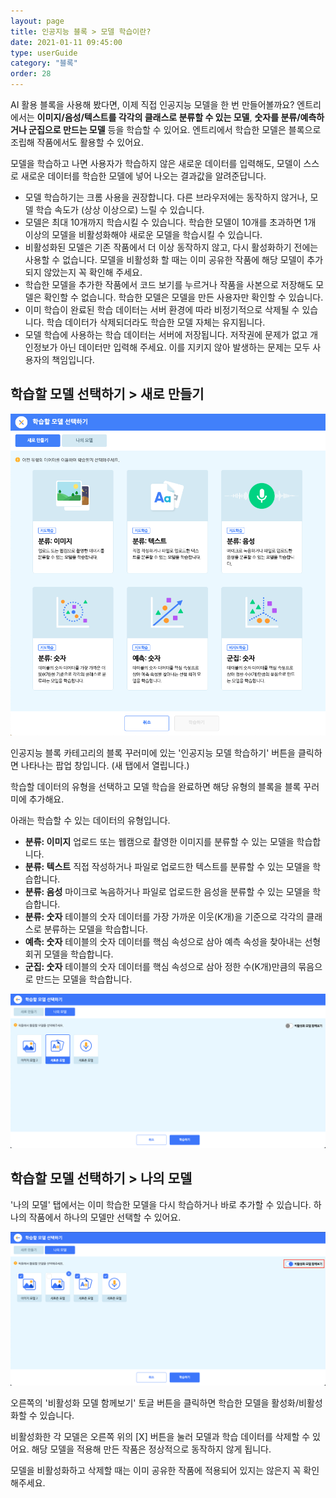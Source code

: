 ```yaml
---
layout: page
title: 인공지능 블록 > 모델 학습이란?
date: 2021-01-11 09:45:00
type: userGuide
category: "블록"
order: 28
---
```


AI 활용 블록을 사용해 봤다면, 이제 직접 인공지능 모델을 한 번 만들어볼까요?
엔트리에서는 **이미지/음성/텍스트를 각각의 클래스로 분류할 수 있는 모델**, **숫자를 분류/예측하거나 군집으로 만드는 모델** 등을 학습할 수 있어요. 엔트리에서 학습한 모델은 블록으로 조립해 작품에서도 활용할 수 있어요. 

모델을 학습하고 나면 사용자가 학습하지 않은 새로운 데이터를 입력해도, 모델이 스스로 새로운 데이터를 학습한 모델에 넣어 나오는 결과값을 알려준답니다.

+ 모델 학습하기는 크롬 사용을 권장합니다. 다른 브라우저에는 동작하지 않거나, 모델 학습 속도가 (상상 이상으로) 느릴 수 있습니다.
+ 모델은 최대 10개까지 학습시킬 수 있습니다. 학습한 모델이 10개를 초과하면 1개 이상의 모델을 비활성화해야 새로운 모델을 학습시킬 수 있습니다.
+ 비활성화된 모델은 기존 작품에서 더 이상 동작하지 않고, 다시 활성화하기 전에는 사용할 수 없습니다. 모델을 비활성화 할 때는 이미 공유한 작품에 해당 모델이 추가되지 않았는지 꼭 확인해 주세요.
+ 학습한 모델을 추가한 작품에서 코드 보기를 누르거나 작품을 사본으로 저장해도 모델은 확인할 수 없습니다. 학습한 모델은 모델을 만든 사용자만 확인할 수 있습니다.
+ 이미 학습이 완료된 학습 데이터는 서버 환경에 따라 비정기적으로 삭제될 수 있습니다. 학습 데이터가 삭제되더라도 학습한 모델 자체는 유지됩니다.
+ 모델 학습에 사용하는 학습 데이터는 서버에 저장됩니다. 저작권에 문제가 없고 개인정보가 아닌 데이터만 입력해 주세요. 이를 지키지 않아 발생하는 문제는 모두 사용자의 책임입니다.



## 학습할 모델 선택하기 > 새로 만들기 

![model-learning](images/window/model-learning.png)

인공지능 블록 카테고리의 블록 꾸러미에 있는 '인공지능 모델 학습하기' 버튼을 클릭하면 나타나는 팝업 창입니다. (새 탭에서 열립니다.)

학습할 데이터의 유형을 선택하고 모델 학습을 완료하면 해당 유형의 블록을 블록 꾸러미에 추가해요.

아래는 학습할 수 있는 데이터의 유형입니다.
+ **분류: 이미지** 
  업로드 또는 웹캠으로 촬영한 이미지를 분류할 수 있는 모델을 학습합니다.
+ **분류: 텍스트**
  직접 작성하거나 파일로 업로드한 텍스트를 분류할 수 있는 모델을 학습합니다.
+ **분류: 음성**
  마이크로 녹음하거나 파일로 업로드한 음성을 분류할 수 있는 모델을 학습합니다.
+ **분류: 숫자**
  테이블의 숫자 데이터를 가장 가까운 이웃(K개)을 기준으로 각각의 클래스로 분류하는 모델을 학습합니다.
+ **예측: 숫자**
  테이블의 숫자 데이터를 핵심 속성으로 삼아 예측 속성을 찾아내는 선형 회귀 모델을 학습합니다.
+ **군집: 숫자**
  테이블의 숫자 데이터를 핵심 속성으로 삼아 정한 수(K개)만큼의 묶음으로 만드는 모델을 학습합니다.



![learning-my-models](images/window/learning-my-models.png)

## 학습할 모델 선택하기 > 나의 모델 

'나의 모델' 탭에서는 이미 학습한 모델을 다시 학습하거나 바로 추가할 수 있습니다. 하나의 작품에서 하나의 모델만 선택할 수 있어요.

![learning-my-models-activate](images/window/learning-my-models-activate.png)

오른쪽의 '비활성화 모델 함께보기' 토글 버튼을 클릭하면 학습한 모델을 활성화/비활성화할 수 있습니다.

비활성화한 각 모델은 오른쪽 위의 [X] 버튼을 눌러 모델과 학습 데이터를 삭제할 수 있어요. 해당 모델을 적용해 만든 작품은 정상적으로 동작하지 않게 됩니다.

모델을 비활성화하고 삭제할 때는 이미 공유한 작품에 적용되어 있지는 않은지 꼭 확인해주세요.
